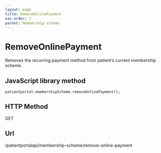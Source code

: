 ```yaml
---
layout: page
title: RemoveOnlinePayment
nav_order: 7
parent: Membership scheme
---
```


# RemoveOnlinePayment

Removes the recurring payment method from patient’s current membership scheme.

## JavaScript library method

```
patientportal.membershipScheme.removeOnlinePayment();
```

## HTTP Method

GET

## ****Url****

/patientportalapi/membership-scheme/remove-online-payment
